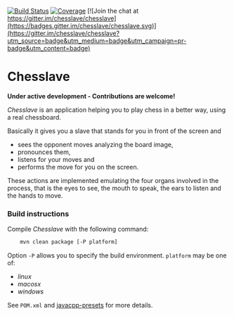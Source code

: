 [![Build Status](https://travis-ci.org/chesslave/chesslave.png)](https://travis-ci.org/chesslave/chesslave)
[![Coverage](https://codecov.io/gh/chesslave/chesslave/branch/master/graph/badge.svg)](https://codecov.io/gh/chesslave/chesslave)
[![Join the chat at https://gitter.im/chesslave/chesslave](https://badges.gitter.im/chesslave/chesslave.svg)](https://gitter.im/chesslave/chesslave?utm_source=badge&utm_medium=badge&utm_campaign=pr-badge&utm_content=badge)

# Chesslave

**Under active development - Contributions are welcome!**

_Chesslave_ is an application helping you to play chess in a better way, using a real chessboard.

Basically it gives you a slave that stands for you in front of the screen and
 * sees the opponent moves analyzing the board image,
 * pronounces them,
 * listens for your moves and
 * performs the move for you on the screen.

These actions are implemented emulating the four organs involved in the process, that is the eyes to see, the mouth to speak, the ears to listen and the hands to move.

### Build instructions

Compile _Chesslave_ with the following command:
```bash
    mvn clean package [-P platform]
```
Option `-P` allows you to specify the build environment. `platform` may be one of:
 * _linux_
 * _macosx_
 * _windows_

See `POM.xml` and [javacpp-presets](https://github.com/bytedeco/javacpp-presets) for more details.
